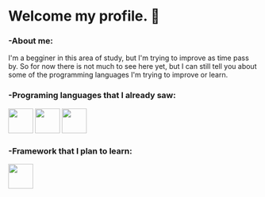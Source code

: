 # Welcome my profile. :speech_balloon:

### -About me:

I'm a begginer in this area of study, but I'm trying to improve as time pass by. So for now there is not much to see here yet, but I can still tell you about some of the programming languages I'm trying to improve or learn.

### -Programing languages that I already saw:

<div>
  <img src="https://cdn.jsdelivr.net/gh/devicons/devicon/icons/c/c-line.svg" width="50" height="50"/>
  <img src="https://cdn.jsdelivr.net/gh/devicons/devicon/icons/java/java-original.svg" width="50" height="50"/>
  <img src="https://cdn.jsdelivr.net/gh/devicons/devicon/icons/cplusplus/cplusplus-line.svg" width="50" height="50"/>       
</div>


### -Framework that I plan to learn:

<div>
  <!--<img src="https://cdn.jsdelivr.net/gh/devicons/devicon/icons/javascript/javascript-original.svg" width="50" height="50"/>)-->
  <img src="https://cdn.jsdelivr.net/gh/devicons/devicon/icons/spring/spring-original.svg" width="50" height="50"/>
          
</div>
